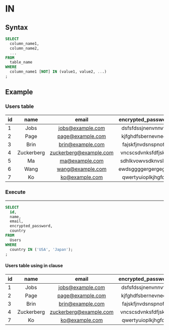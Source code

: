 # IN

## Syntax

```sql
SELECT
  column_name1,
  column_name2,
  ...
FROM
  table_name
WHERE
  column_name1 [NOT] IN (value1, value2, ...)
;
```

## Example

### Users table

| id | name       | email                  | encrypted_password | country |
|:---|:----------:| :---------------------:|:------------------:|:-------:|
| 1  | Jobs       | jobs@example.com       | dsfsfdssjnenvnnvfq | USA     |
| 2  | Page       | page@example.com       | kjfghdfsbernevnedr | USA     |
| 3  | Brin       | brin@example.com       | fajskfjnvdsnspnofe | USA     |
| 4  | Zuckerberg | zuckerberg@example.com | vncscsdvnksfdfjskw | USA     |
| 5  | Ma         | ma@example.com         | sdhlkvowvsdknvslvn | China   |
| 6  | Wang       | wang@example.com       | ewdsggggergergegge | China   |
| 7  | Ko         | ko@example.com         | qwertyuioplkjhgfds | Japan   |

### Execute
---

```sql
SELECT
  id,
  name,
  email,
  encrypted_password,
  country
FROM
  Users
WHERE
  country IN ('USA', 'Japan');
;
```

#### Users table using in clause

| id | name       | email                  | encrypted_password | country |
|:---|:----------:| :---------------------:|:------------------:|:-------:|
| 1  | Jobs       | jobs@example.com       | dsfsfdssjnenvnnvfq | USA     |
| 2  | Page       | page@example.com       | kjfghdfsbernevnedr | USA     |
| 3  | Brin       | brin@example.com       | fajskfjnvdsnspnofe | USA     |
| 4  | Zuckerberg | zuckerberg@example.com | vncscsdvnksfdfjskw | USA     |
| 7  | Ko         | ko@example.com         | qwertyuioplkjhgfds | Japan   |
